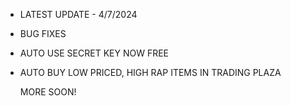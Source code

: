 - LATEST UPDATE -
    4/7/2024

- BUG FIXES
- AUTO USE SECRET KEY NOW FREE
- AUTO BUY LOW PRICED, HIGH RAP ITEMS IN TRADING PLAZA

  MORE SOON!
